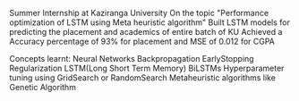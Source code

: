 Summer Internship at Kaziranga University
On the topic "Performance optimization of LSTM using Meta heuristic algorithm"
Built LSTM models for predicting the placement and academics of entire batch of KU
Achieved a Accuracy percentage of 93% for placement
and MSE of 0.012 for CGPA


Concepts learnt:
Neural Networks
Backpropagation
EarlyStopping
Regularization
LSTM(Long Short Term Memory)
BiLSTMs
Hyperparameter tuning using GridSearch or RandomSearch
Metaheuristic algorithms like Genetic Algorithm




